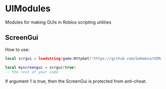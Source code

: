 # UIModules
Modules for making GUIs in Roblox scripting utilities

## ScreenGui
How to use:
```lua
local scrgui = loadstring(game:HttpGet("https://github.com/GoHamza/UIModules/blob/main/ScreenGui.luau?raw=true"))

local myscreengui = scrgui(true)
-- the rest of your code
```
If argument 1 is true, then the ScreenGui is protected from anti-cheat.
